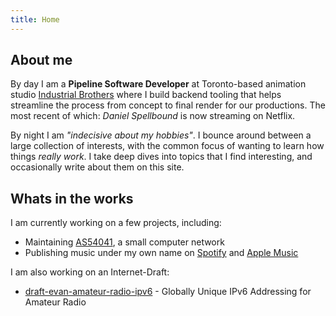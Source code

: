 ```yaml
---
title: Home
---
```


## About me

By day I am a <strong>Pipeline Software Developer</strong> at Toronto-based animation studio
<a target="_blank" href="https://www.industrialbrothers.com">Industrial Brothers</a>
where I build backend tooling that helps streamline the process from concept to final render
for our productions. The most recent of which: *Daniel Spellbound* is now streaming on Netflix.

By night I am *"indecisive about my hobbies"*. I bounce around between a large collection of interests, with the common focus of wanting to learn how things *really work*. I take deep dives into topics that I find interesting, and occasionally write about them on this site.

## Whats in the works

I am currently working on a few projects, including:

- Maintaining [AS54041](https://as54041.peeringdb.com), a small computer network
- Publishing music under my own name on [Spotify](https://open.spotify.com/artist/1aLNEmgqBJkhfkEZvf8Vh5) and [Apple Music](https://music.apple.com/us/artist/evan-pratten/1611566708)

I am also working on an Internet-Draft:

- [draft-evan-amateur-radio-ipv6](https://datatracker.ietf.org/doc/html/draft-evan-amateur-radio-ipv6) - Globally Unique IPv6 Addressing for Amateur Radio

